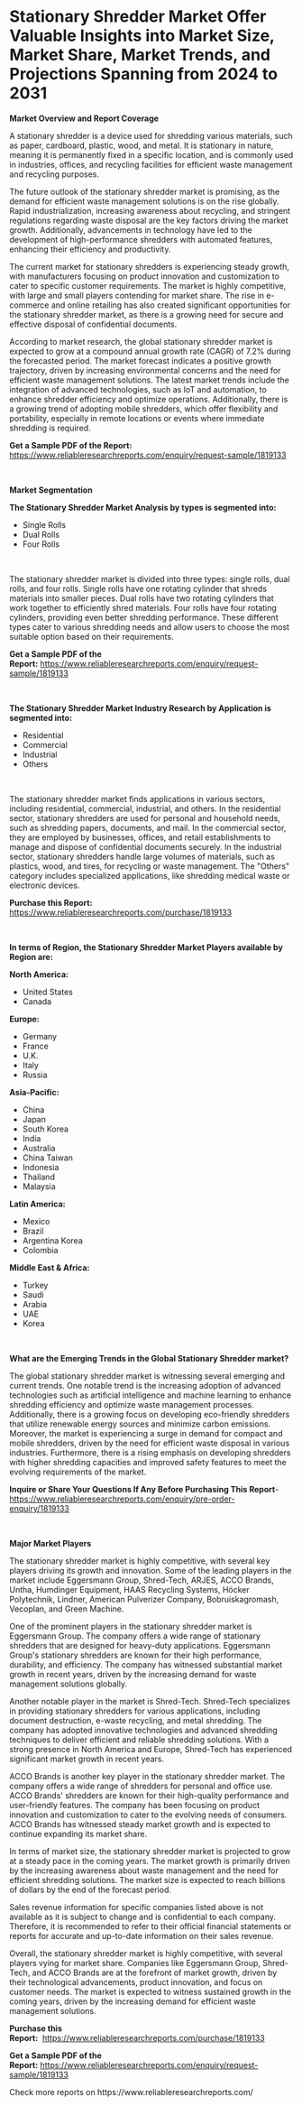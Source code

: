 <p><h1>Stationary Shredder Market Offer Valuable Insights into Market Size, Market Share, Market Trends, and Projections Spanning from 2024 to 2031</h1></p><p><strong>Market Overview and Report Coverage</strong></p>
<p><p>A stationary shredder is a device used for shredding various materials, such as paper, cardboard, plastic, wood, and metal. It is stationary in nature, meaning it is permanently fixed in a specific location, and is commonly used in industries, offices, and recycling facilities for efficient waste management and recycling purposes.</p><p>The future outlook of the stationary shredder market is promising, as the demand for efficient waste management solutions is on the rise globally. Rapid industrialization, increasing awareness about recycling, and stringent regulations regarding waste disposal are the key factors driving the market growth. Additionally, advancements in technology have led to the development of high-performance shredders with automated features, enhancing their efficiency and productivity.</p><p>The current market for stationary shredders is experiencing steady growth, with manufacturers focusing on product innovation and customization to cater to specific customer requirements. The market is highly competitive, with large and small players contending for market share. The rise in e-commerce and online retailing has also created significant opportunities for the stationary shredder market, as there is a growing need for secure and effective disposal of confidential documents.</p><p>According to market research, the global stationary shredder market is expected to grow at a compound annual growth rate (CAGR) of 7.2% during the forecasted period. The market forecast indicates a positive growth trajectory, driven by increasing environmental concerns and the need for efficient waste management solutions. The latest market trends include the integration of advanced technologies, such as IoT and automation, to enhance shredder efficiency and optimize operations. Additionally, there is a growing trend of adopting mobile shredders, which offer flexibility and portability, especially in remote locations or events where immediate shredding is required.</p></p>
<p><strong>Get a Sample PDF of the Report:</strong> <a href="https://www.reliableresearchreports.com/enquiry/request-sample/1819133">https://www.reliableresearchreports.com/enquiry/request-sample/1819133</a></p>
<p>&nbsp;</p>
<p><strong>Market Segmentation</strong></p>
<p><strong>The Stationary Shredder Market Analysis by types is segmented into:</strong></p>
<p><ul><li>Single Rolls</li><li>Dual Rolls</li><li>Four Rolls</li></ul></p>
<p>&nbsp;</p>
<p><p>The stationary shredder market is divided into three types: single rolls, dual rolls, and four rolls. Single rolls have one rotating cylinder that shreds materials into smaller pieces. Dual rolls have two rotating cylinders that work together to efficiently shred materials. Four rolls have four rotating cylinders, providing even better shredding performance. These different types cater to various shredding needs and allow users to choose the most suitable option based on their requirements.</p></p>
<p><strong>Get a Sample PDF of the Report:</strong>&nbsp;<a href="https://www.reliableresearchreports.com/enquiry/request-sample/1819133">https://www.reliableresearchreports.com/enquiry/request-sample/1819133</a></p>
<p>&nbsp;</p>
<p><strong>The Stationary Shredder Market Industry Research by Application is segmented into:</strong></p>
<p><ul><li>Residential</li><li>Commercial</li><li>Industrial</li><li>Others</li></ul></p>
<p>&nbsp;</p>
<p><p>The stationary shredder market finds applications in various sectors, including residential, commercial, industrial, and others. In the residential sector, stationary shredders are used for personal and household needs, such as shredding papers, documents, and mail. In the commercial sector, they are employed by businesses, offices, and retail establishments to manage and dispose of confidential documents securely. In the industrial sector, stationary shredders handle large volumes of materials, such as plastics, wood, and tires, for recycling or waste management. The "Others" category includes specialized applications, like shredding medical waste or electronic devices.</p></p>
<p><strong>Purchase this Report:</strong>&nbsp; <a href="https://www.reliableresearchreports.com/purchase/1819133">https://www.reliableresearchreports.com/purchase/1819133</a></p>
<p>&nbsp;</p>
<p><strong>In terms of Region, the Stationary Shredder Market Players available by Region are:</strong></p>
<p>
    <p> <strong> North America: </strong>
        <ul>
            <li>United States</li>
            <li>Canada</li>
        </ul>
        </p> 
    <p> <strong> Europe: </strong>
        <ul>
            <li>Germany</li>
            <li>France</li>
            <li>U.K.</li>
            <li>Italy</li>
            <li>Russia</li>
        </ul>
        </p> 
    <p> <strong> Asia-Pacific: </strong>
        <ul>
            <li>China</li>
            <li>Japan</li>
            <li>South Korea</li>
            <li>India</li>
            <li>Australia</li>
            <li>China Taiwan</li>
            <li>Indonesia</li>
            <li>Thailand</li>
            <li>Malaysia</li>
        </ul>
        </p> 
    <p> <strong> Latin America: </strong>
        <ul>
            <li>Mexico</li>
            <li>Brazil</li>
            <li>Argentina Korea</li>
            <li>Colombia</li>
        </ul>
        </p> 
    <p> <strong> Middle East & Africa: </strong>
        <ul>
            <li>Turkey</li>
            <li>Saudi</li>
            <li>Arabia</li>
            <li>UAE</li>
            <li>Korea</li>
        </ul>
    </p>
    </p>
<p>&nbsp;</p>
<p><strong>What are the Emerging Trends in the Global Stationary Shredder market?</strong></p>
<p><p>The global stationary shredder market is witnessing several emerging and current trends. One notable trend is the increasing adoption of advanced technologies such as artificial intelligence and machine learning to enhance shredding efficiency and optimize waste management processes. Additionally, there is a growing focus on developing eco-friendly shredders that utilize renewable energy sources and minimize carbon emissions. Moreover, the market is experiencing a surge in demand for compact and mobile shredders, driven by the need for efficient waste disposal in various industries. Furthermore, there is a rising emphasis on developing shredders with higher shredding capacities and improved safety features to meet the evolving requirements of the market.</p></p>
<p><strong>Inquire or Share Your Questions If Any Before Purchasing This Report</strong>- <a href="https://www.reliableresearchreports.com/enquiry/pre-order-enquiry/1819133">https://www.reliableresearchreports.com/enquiry/pre-order-enquiry/1819133</a></p>
<p>&nbsp;</p>
<p><strong>Major Market Players</strong></p>
<p><p>The stationary shredder market is highly competitive, with several key players driving its growth and innovation. Some of the leading players in the market include Eggersmann Group, Shred-Tech, ARJES, ACCO Brands, Untha, Humdinger Equipment, HAAS Recycling Systems, Höcker Polytechnik, Lindner, American Pulverizer Company, Bobruiskagromash, Vecoplan, and Green Machine.</p><p>One of the prominent players in the stationary shredder market is Eggersmann Group. The company offers a wide range of stationary shredders that are designed for heavy-duty applications. Eggersmann Group's stationary shredders are known for their high performance, durability, and efficiency. The company has witnessed substantial market growth in recent years, driven by the increasing demand for waste management solutions globally.</p><p>Another notable player in the market is Shred-Tech. Shred-Tech specializes in providing stationary shredders for various applications, including document destruction, e-waste recycling, and metal shredding. The company has adopted innovative technologies and advanced shredding techniques to deliver efficient and reliable shredding solutions. With a strong presence in North America and Europe, Shred-Tech has experienced significant market growth in recent years.</p><p>ACCO Brands is another key player in the stationary shredder market. The company offers a wide range of shredders for personal and office use. ACCO Brands' shredders are known for their high-quality performance and user-friendly features. The company has been focusing on product innovation and customization to cater to the evolving needs of consumers. ACCO Brands has witnessed steady market growth and is expected to continue expanding its market share.</p><p>In terms of market size, the stationary shredder market is projected to grow at a steady pace in the coming years. The market growth is primarily driven by the increasing awareness about waste management and the need for efficient shredding solutions. The market size is expected to reach billions of dollars by the end of the forecast period.</p><p>Sales revenue information for specific companies listed above is not available as it is subject to change and is confidential to each company. Therefore, it is recommended to refer to their official financial statements or reports for accurate and up-to-date information on their sales revenue.</p><p>Overall, the stationary shredder market is highly competitive, with several players vying for market share. Companies like Eggersmann Group, Shred-Tech, and ACCO Brands are at the forefront of market growth, driven by their technological advancements, product innovation, and focus on customer needs. The market is expected to witness sustained growth in the coming years, driven by the increasing demand for efficient waste management solutions.</p></p>
<p><strong>Purchase this Report:</strong>&nbsp;&nbsp;<a href="https://www.reliableresearchreports.com/purchase/1819133">https://www.reliableresearchreports.com/purchase/1819133</a></p>
<p></p>
<p><strong>Get a Sample PDF of the Report:</strong>&nbsp;<a href="https://www.reliableresearchreports.com/enquiry/request-sample/1819133">https://www.reliableresearchreports.com/enquiry/request-sample/1819133</a></p>
<p>Check more reports on https://www.reliableresearchreports.com/</p>